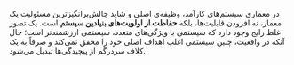 در معماری سیستم‌های کارآمد، وظیفه‌ی اصلی و شاید چالش‌برانگیزترین مسئولیت یک معمار، نه افزودن قابلیت‌ها، بلکه **حفاظت از اولویت‌های بنیادین سیستم** است. یک تصور غلط رایج وجود دارد که سیستمی با ویژگی‌های متعدد، سیستمی ارزشمندتر است؛ حال آنکه در واقعیت، چنین سیستمی اغلب اهداف اصلی خود را محقق نمی‌کند و صرفاً به یک کلاف سردرگم از پیچیدگی‌ها تبدیل می‌شود.
